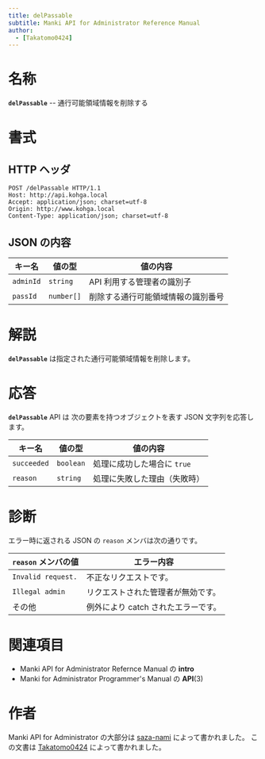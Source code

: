 ```yaml
---
title: delPassable
subtitle: Manki API for Administrator Reference Manual
author:
  - [Takatomo0424]
---
```


# 名称

**`delPassable`** -- 通行可能領域情報を削除する

# 書式

## HTTP ヘッダ

```http
POST /delPassable HTTP/1.1
Host: http://api.kohga.local
Accept: application/json; charset=utf-8
Origin: http://www.kohga.local
Content-Type: application/json; charset=utf-8
```

## JSON の内容

| キー名    | 値の型     | 値の内容                           |
| --------- | ---------- | ---------------------------------- |
| `adminId` | `string`   | API 利用する管理者の識別子         |
| `passId`  | `number[]` | 削除する通行可能領域情報の識別番号 |

# 解説

**`delPassable`** は指定された通行可能領域情報を削除します。

# 応答

**`delPassable`** API は
次の要素を持つオブジェクトを表す JSON 文字列を応答します。

| キー名      | 値の型    | 値の内容                     |
| ----------- | --------- | ---------------------------- |
| `succeeded` | `boolean` | 処理に成功した場合に `true`  |
| `reason`    | `string`  | 処理に失敗した理由（失敗時） |

# 診断

エラー時に返される JSON の `reason` メンバは次の通りです。

| `reason` メンバの値 | エラー内容                          |
| ------------------- | ----------------------------------- |
| `Invalid request.`  | 不正なリクエストです。              |
| `Illegal admin`     | リクエストされた管理者が無効です。  |
| その他              | 例外により catch されたエラーです。 |

# 関連項目

- Manki API for Administrator Refernce Manual の **intro**
- Manki for Administrator Programmer's Manual の **API**(3)

# 作者

Manki API for Administrator の大部分は [saza-nami][saza-nami] によって書かれました。
この文書は [Takatomo0424][takatomo0424] によって書かれました。

[saza-nami]: https://github.com/saza-nami
[takatomo0424]: https://github.com/Takatomo0424
